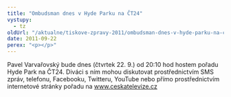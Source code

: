```yaml
---
title: "Ombudsman dnes v Hyde Parku na ČT24"
vystupy:
  - tz
oldUrl: "/aktualne/tiskove-zpravy-2011/ombudsman-dnes-v-hyde-parku-na-ct24"
date: 2011-09-22
perex: "<p></p>"
---
```


<!-- imported from the old website -->

Pavel Varvařovský bude dnes (čtvrtek 22. 9.) od 20:10 hod hostem pořadu Hyde Park na ČT24. Diváci s ním mohou diskutovat prostřednictvím SMS zpráv, telefonu, Facebooku, Twitteru, YouTube nebo přímo prostřednictvím internetové stránky pořadu na <a title="Otevření do nového okna" href="http://www.ceskatelevize.cz" target="_blank">www.ceskatelevize.cz</a> 
